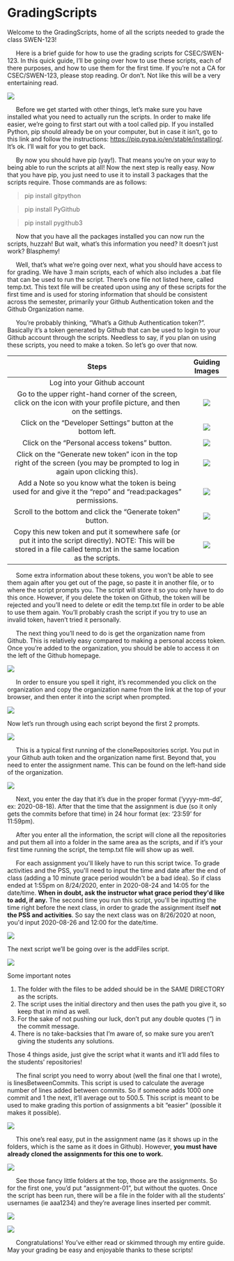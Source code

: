 # GradingScripts
Welcome to the GradingScripts, home of all the scripts needed to grade the class SWEN-123!

&nbsp;&nbsp;&nbsp;&nbsp;&nbsp;Here is a brief guide for how to use the grading scripts for CSEC/SWEN-123. In this quick guide, I’ll be going over how to use these scripts, each of there purposes, and how to use them for the first time. If you’re not a CA for CSEC/SWEN-123, please stop reading. Or don’t. Not like this will be a very entertaining read.

![](markdownImages/allFilesOnGithub.jpg)

&nbsp;&nbsp;&nbsp;&nbsp;&nbsp;Before we get started with other things, let’s make sure you have installed what you need to actually run the scripts. In order to make life easier, we’re going to first start out with a tool called pip. If you installed Python, pip should already be on your computer, but in case it isn’t, go to this link and follow the instructions: https://pip.pypa.io/en/stable/installing/. It’s ok. I’ll wait for you to get back.

&nbsp;&nbsp;&nbsp;&nbsp;&nbsp;By now you should have pip (yay!). That means you’re on your way to being able to run the scripts at all! Now the next step is really easy. Now that you have pip, you just need to use it to install 3 packages that the scripts require. Those commands are as follows:

>pip install gitpython

>pip install PyGithub

>pip install pygithub3

&nbsp;&nbsp;&nbsp;&nbsp;&nbsp;Now that you have all the packages installed you can now run the scripts, huzzah! But wait, what’s this information you need? It doesn’t just work? Blasphemy!

&nbsp;&nbsp;&nbsp;&nbsp;&nbsp;Well, that’s what we’re going over next, what you should have access to for grading. We have 3 main scripts, each of which also includes a .bat file that can be used to run the script. There’s one file not listed here, called temp.txt. This text file will be created upon using any of these scripts for the first time and is used for storing information that should be consistent across the semester, primarily your Github Authentication token and the Github Organization name.


&nbsp;&nbsp;&nbsp;&nbsp;&nbsp;You’re probably thinking, “What’s a Github Authentication token?”. Basically it’s a token generated by Github that can be used to login to your Github account through the scripts. Needless to say, if you plan on using these scripts, you need to make a token. So let’s go over that now.

Steps | Guiding Images
:-----: | :-----------:
Log into your Github account | 
Go to the upper right-hand corner of the screen, click on the icon with your profile picture, and then on the settings. | ![](markdownImages/githubSettings.png)
Click on the “Developer Settings” button at the bottom left. | ![](markdownImages/developerSettings.png)
Click on the “Personal access tokens” button. | ![](markdownImages/personalAccessTokens.png)
Click on the “Generate new token” icon in the top right of the screen (you may be prompted to log in again upon clicking this). | ![](markdownImages/generateNewToken.png)
Add a Note so you know what the token is being used for and give it the “repo” and “read:packages” permissions. | ![](markdownImages/TokenSettings.png)
Scroll to the bottom and click the “Generate token” button. | ![](markdownImages/generateToken.png)
Copy this new token and put it somewhere safe (or put it into the script directly). NOTE: This will be stored in a file called temp.txt in the same location as the scripts. | ![](markdownImages/tokenFinishEx.png)

&nbsp;&nbsp;&nbsp;&nbsp;&nbsp;Some extra information about these tokens, you won’t be able to see them again after you get out of the page, so paste it in another file, or to where the script prompts you. The script will store it so you only have to do this once. However, if you delete the token on Github, the token will be rejected and you’ll need to delete or edit the temp.txt file in order to be able to use them again. You’ll probably crash the script if you try to use an invalid token, haven’t tried it personally.

&nbsp;&nbsp;&nbsp;&nbsp;&nbsp;The next thing you’ll need to do is get the organization name from Github. This is relatively easy compared to making a personal access token. Once you’re added to the organization, you should be able to access it on the left of the Github homepage.

![](markdownImages/dashboard.png)

&nbsp;&nbsp;&nbsp;&nbsp;&nbsp;In order to ensure you spell it right, it’s recommended you click on the organization and copy the organization name from the link at the top of your browser, and then enter it into the script when prompted.

![](markdownImages/organizationEx.png)

Now let’s run through using each script beyond the first 2 prompts.

![](markdownImages/cloneReposEx.png)

&nbsp;&nbsp;&nbsp;&nbsp;&nbsp;This is a typical first running of the cloneRepositories script. You put in your Github auth token and the organization name first. Beyond that, you need to enter the assignment name. This can be found on the left-hand side of the organization.

![](markdownImages/assignmentsEx.png)

&nbsp;&nbsp;&nbsp;&nbsp;&nbsp;Next, you enter the day that it’s due in the proper format (‘yyyy-mm-dd’, ex: 2020-08-18). After that the time that the assignment is due (so it only gets the commits before that time) in 24 hour format (ex: ‘23:59’ for 11:59pm).

&nbsp;&nbsp;&nbsp;&nbsp;&nbsp;After you enter all the information, the script will clone all the repositories and put them all into a folder in the same area as the scripts, and if it’s your first time running the script, the temp.txt file will show up as well.

&nbsp;&nbsp;&nbsp;&nbsp;&nbsp;For each assignment you'll likely have to run this script twice. To grade activities and the PSS, you'll need to input the time and date after the end of class (adding a 10 minute grace period wouldn't be a bad idea). So if class ended at 1:55pm on 8/24/2020, enter in 2020-08-24 and 14:05 for the date/time. **When in doubt, ask the instructor what grace period they'd like to add, if any.** The second time you run this script, you'll be inputting the time right before the next class, in order to grade the assignment itself **not the PSS and activities**. So say the next class was on 8/26/2020 at noon, you'd input 2020-08-26 and 12:00 for the date/time.

![](markdownImages/addingAssignment01.png)

The next script we’ll be going over is the addFiles script. 

![](markdownImages/addingFilesEx.png)

Some important notes
1. The folder with the files to be added should be in the SAME DIRECTORY as the scripts.
2. The script uses the initial directory and then uses the path you give it, so keep that in mind as well. 
3. For the sake of not pushing our luck, don’t put any double quotes (“) in the commit message.
4. There is no take-backsies that I’m aware of, so make sure you aren’t giving the students any solutions.

Those 4 things aside, just give the script what it wants and it’ll add files to the students’ repositories!

&nbsp;&nbsp;&nbsp;&nbsp;&nbsp;The final script you need to worry about (well the final one that I wrote), is linesBetweenCommits. This script is used to calculate the average number of lines added between commits. So if someone adds 1000 one commit and 1 the next, it’ll average out to 500.5. This script is meant to be used to make grading this portion of assignments a bit “easier” (possible it makes it possible). 

![](markdownImages/linesBetweenCommitsEx.png)

&nbsp;&nbsp;&nbsp;&nbsp;&nbsp;This one’s real easy, put in the assignment name (as it shows up in the folders, which is the same as it does in Github). However, **you must have already cloned the assignments for this one to work.**

![](markdownImages/allFiles.png)

&nbsp;&nbsp;&nbsp;&nbsp;&nbsp;See those fancy little folders at the top, those are the assignments. So for the first one, you’d put “assignment-01”, but without the quotes. Once the script has been run, there will be a file in the folder with all the students’ usernames (ie aaa1234) and they’re average lines inserted per commit. 

![](markdownImages/averageLinesTxtEx.png)

![](markdownImages/linesBetweenTxtEx.png)

&nbsp;&nbsp;&nbsp;&nbsp;&nbsp;Congratulations! You’ve either read or skimmed through my entire guide. May your grading be easy and enjoyable thanks to these scripts! 